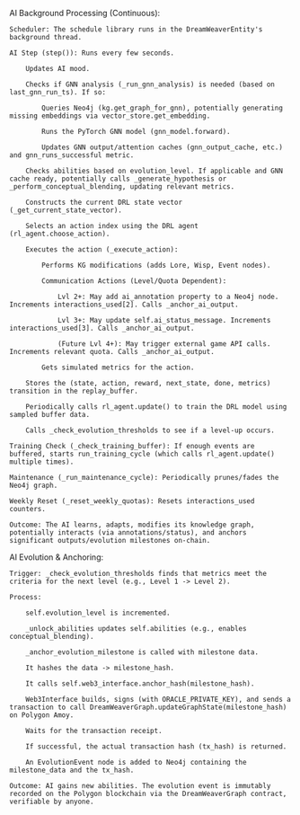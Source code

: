 AI Background Processing (Continuous):

    Scheduler: The schedule library runs in the DreamWeaverEntity's background thread.

    AI Step (step()): Runs every few seconds.

        Updates AI mood.

        Checks if GNN analysis (_run_gnn_analysis) is needed (based on last_gnn_run_ts). If so:

            Queries Neo4j (kg.get_graph_for_gnn), potentially generating missing embeddings via vector_store.get_embedding.

            Runs the PyTorch GNN model (gnn_model.forward).

            Updates GNN output/attention caches (gnn_output_cache, etc.) and gnn_runs_successful metric.

        Checks abilities based on evolution_level. If applicable and GNN cache ready, potentially calls _generate_hypothesis or _perform_conceptual_blending, updating relevant metrics.

        Constructs the current DRL state vector (_get_current_state_vector).

        Selects an action index using the DRL agent (rl_agent.choose_action).

        Executes the action (_execute_action):

            Performs KG modifications (adds Lore, Wisp, Event nodes).

            Communication Actions (Level/Quota Dependent):

                Lvl 2+: May add ai_annotation property to a Neo4j node. Increments interactions_used[2]. Calls _anchor_ai_output.

                Lvl 3+: May update self.ai_status_message. Increments interactions_used[3]. Calls _anchor_ai_output.

                (Future Lvl 4+): May trigger external game API calls. Increments relevant quota. Calls _anchor_ai_output.

            Gets simulated metrics for the action.

        Stores the (state, action, reward, next_state, done, metrics) transition in the replay_buffer.

        Periodically calls rl_agent.update() to train the DRL model using sampled buffer data.

        Calls _check_evolution_thresholds to see if a level-up occurs.

    Training Check (_check_training_buffer): If enough events are buffered, starts run_training_cycle (which calls rl_agent.update() multiple times).

    Maintenance (_run_maintenance_cycle): Periodically prunes/fades the Neo4j graph.

    Weekly Reset (_reset_weekly_quotas): Resets interactions_used counters.

    Outcome: The AI learns, adapts, modifies its knowledge graph, potentially interacts (via annotations/status), and anchors significant outputs/evolution milestones on-chain.

AI Evolution & Anchoring:

    Trigger: _check_evolution_thresholds finds that metrics meet the criteria for the next level (e.g., Level 1 -> Level 2).

    Process:

        self.evolution_level is incremented.

        _unlock_abilities updates self.abilities (e.g., enables conceptual_blending).

        _anchor_evolution_milestone is called with milestone data.

        It hashes the data -> milestone_hash.

        It calls self.web3_interface.anchor_hash(milestone_hash).

        Web3Interface builds, signs (with ORACLE_PRIVATE_KEY), and sends a transaction to call DreamWeaverGraph.updateGraphState(milestone_hash) on Polygon Amoy.

        Waits for the transaction receipt.

        If successful, the actual transaction hash (tx_hash) is returned.

        An EvolutionEvent node is added to Neo4j containing the milestone_data and the tx_hash.

    Outcome: AI gains new abilities. The evolution event is immutably recorded on the Polygon blockchain via the DreamWeaverGraph contract, verifiable by anyone.